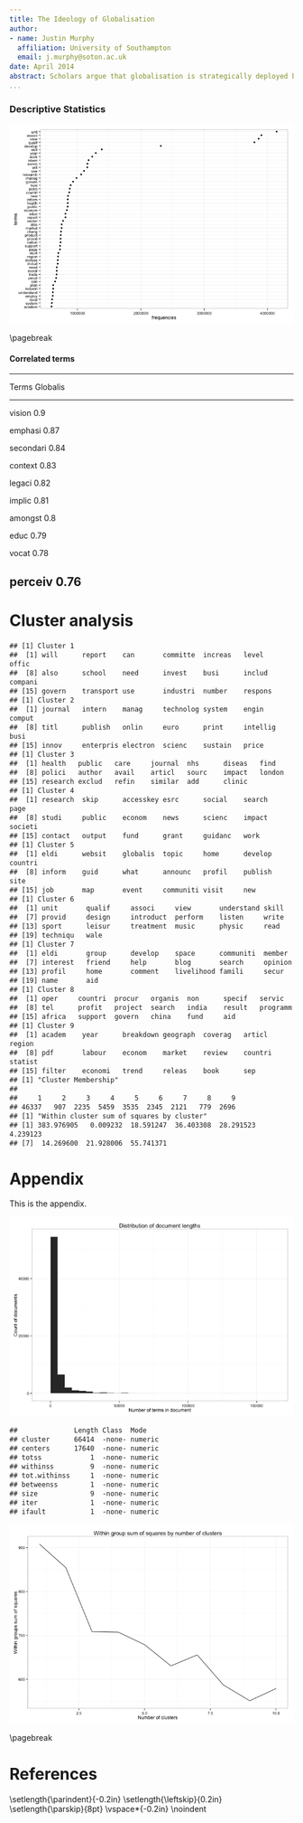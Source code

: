 ```yaml
---
title: The Ideology of Globalisation
author:
- name: Justin Murphy
  affiliation: University of Southampton
  email: j.murphy@soton.ac.uk
date: April 2014
abstract: Scholars argue that globalisation is strategically deployed by governments [@Hay:2011dh]. This is the first large-N statistical analysis of this argument.
...
```










### Descriptive Statistics
![Tea and Biscuits are correlated but there may be identifiability issues.](figure/globalisation_frequency_plot.png) 


\pagebreak

#### Correlated terms

--------------------
  Terms    Globalis 
--------- ----------
 vision      0.9    

 emphasi     0.87   

secondari    0.84   

 context     0.83   

 legaci      0.82   

 implic      0.81   

 amongst     0.8    

  educ       0.79   

  vocat      0.78   

 perceiv     0.76   
--------------------


# Cluster analysis

```
## [1] Cluster 1      
##  [1] will      report    can       committe  increas   level     offic    
##  [8] also      school    need      invest    busi      includ    compani  
## [15] govern    transport use       industri  number    respons  
## [1] Cluster 2      
##  [1] journal   intern    manag     technolog system    engin     comput   
##  [8] titl      publish   onlin     euro      print     intellig  busi     
## [15] innov     enterpris electron  scienc    sustain   price    
## [1] Cluster 3      
##  [1] health   public   care     journal  nhs      diseas   find    
##  [8] polici   author   avail    articl   sourc    impact   london  
## [15] research exclud   refin    similar  add      clinic  
## [1] Cluster 4      
##  [1] research  skip      accesskey esrc      social    search    page     
##  [8] studi     public    econom    news      scienc    impact    societi  
## [15] contact   output    fund      grant     guidanc   work     
## [1] Cluster 5      
##  [1] eldi      websit    globalis  topic     home      develop   countri  
##  [8] inform    guid      what      announc   profil    publish   site     
## [15] job       map       event     communiti visit     new      
## [1] Cluster 6      
##  [1] unit       qualif     associ     view       understand skill     
##  [7] provid     design     introduct  perform    listen     write     
## [13] sport      leisur     treatment  music      physic     read      
## [19] techniqu   wale      
## [1] Cluster 7      
##  [1] eldi       group      develop    space      communiti  member    
##  [7] interest   friend     help       blog       search     opinion   
## [13] profil     home       comment    livelihood famili     secur     
## [19] name       aid       
## [1] Cluster 8      
##  [1] oper     countri  procur   organis  non      specif   servic  
##  [8] tel      profit   project  search   india    result   programm
## [15] africa   support  govern   china    fund     aid     
## [1] Cluster 9      
##  [1] academ    year      breakdown geograph  coverag   articl    region   
##  [8] pdf       labour    econom    market    review    countri   statist  
## [15] filter    economi   trend     releas    book      sep      
## [1] "Cluster Membership"
## 
##     1     2     3     4     5     6     7     8     9 
## 46337   907  2235  5459  3535  2345  2121   779  2696 
## [1] "Within cluster sum of squares by cluster"
## [1] 383.976905   0.009232  18.591247  36.403308  28.291523   4.239123
## [7]  14.269600  21.928006  55.741371
```


# Appendix

This is the appendix.

![Document lengths](figure/Document-Lengths.png) 



```
##              Length Class  Mode   
## cluster      66414  -none- numeric
## centers      17640  -none- numeric
## totss            1  -none- numeric
## withinss         9  -none- numeric
## tot.withinss     1  -none- numeric
## betweenss        1  -none- numeric
## size             9  -none- numeric
## iter             1  -none- numeric
## ifault           1  -none- numeric
```

![Binwidth](figure/Cluster-Diagnostics.png) 


\pagebreak

# References
\setlength{\parindent}{-0.2in}
\setlength{\leftskip}{0.2in}
\setlength{\parskip}{8pt}
\vspace*{-0.2in}
\noindent
